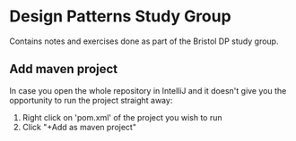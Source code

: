 # Design Patterns Study Group

Contains notes and exercises done as part of the Bristol DP study group.

## Add maven project
In case you open the whole repository in IntelliJ and it doesn't give you the opportunity to run the project straight away:
1. Right click on 'pom.xml' of the project you wish to run
2. Click "+Add as maven project"
